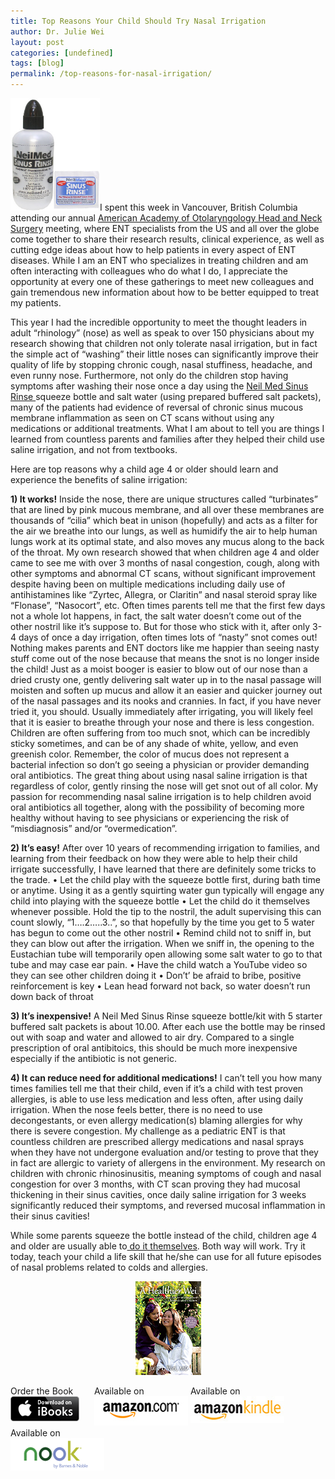 ```yaml
---
title: Top Reasons Your Child Should Try Nasal Irrigation
author: Dr. Julie Wei
layout: post
categories: [undefined]
tags: [blog]
permalink: /top-reasons-for-nasal-irrigation/
---
```

<img class="alignleft  wp-image-827" alt="neilmed-sinus-rinse" src="/wp-content/uploads/2013/10/neilmed-sinus-rinse-238x300.jpg" width="143" height="180" />I spent this week in Vancouver, British Columbia attending our annual [American Academy of Otolaryngology Head and Neck Surgery][1] meeting, where ENT specialists from the US and all over the globe come together to share their research results, clinical experience, as well as cutting edge ideas about how to help patients in every aspect of ENT diseases. While I am an ENT who specializes in treating children and am often interacting with colleagues who do what I do, I appreciate the opportunity at every one of these gatherings to meet new colleagues and gain tremendous new information about how to be better equipped to treat my patients.

This year I had the incredible opportunity to meet the thought leaders in adult “rhinology” (nose) as well as speak to over 150 physicians about my research showing that children not only tolerate nasal irrigation, but in fact the simple act of “washing” their little noses can significantly improve their quality of life by stopping chronic cough, nasal stuffiness, headache, and even runny nose. Furthermore, not only do the children stop having symptoms after washing their nose once a day using the [Neil Med Sinus Rinse ][2]squeeze bottle and salt water (using prepared buffered salt packets), many of the patients had evidence of reversal of chronic sinus mucous membrane inflammation as seen on CT scans without using any medications or additional treatments. What I am about to tell you are things I learned from countless parents and families after they helped their child use saline irrigation, and not from textbooks.

Here are top reasons why a child age 4 or older should learn and experience the benefits of saline irrigation:

**1) It works!** Inside the nose, there are unique structures called “turbinates” that are lined by pink mucous membrane, and all over these membranes are thousands of “cilia” which beat in unison (hopefully) and acts as a filter for the air we breathe into our lungs, as well as humidify the air to help human lungs work at its optimal state, and also moves any mucus along to the back of the throat. My own research showed that when children age 4 and older came to see me with over 3 months of nasal congestion, cough, along with other symptoms and abnormal CT scans, without significant improvement despite having been on multiple medications including daily use of antihistamines like “Zyrtec, Allegra, or Claritin” and nasal steroid spray like “Flonase”, “Nasocort”, etc. Often times parents tell me that the first few days not a whole lot happens, in fact, the salt water doesn’t come out of the other nostril like it’s suppose to. But for those who stick with it, after only 3-4 days of once a day irrigation, often times lots of “nasty” snot comes out! Nothing makes parents and ENT doctors like me happier than seeing nasty stuff come out of the nose because that means the snot is no longer inside the child! Just as a moist booger is easier to blow out of our nose than a dried crusty one, gently delivering salt water up in to the nasal passage will moisten and soften up mucus and allow it an easier and quicker journey out of the nasal passages and its nooks and crannies. In fact, if you have never tried it, you should. Usually immediately after irrigating, you will likely feel that it is easier to breathe through your nose and there is less congestion. Children are often suffering from too much snot, which can be incredibly sticky sometimes, and can be of any shade of white, yellow, and even greenish color. Remember, the color of mucus does not represent a bacterial infection so don’t go seeing a physician or provider demanding oral antibiotics. The great thing about using nasal saline irrigation is that regardless of color, gently rinsing the nose will get snot out of all color. My passion for recommending nasal saline irrigation is to help children avoid oral antibiotics all together, along with the possibility of becoming more healthy without having to see physicians or experiencing the risk of “misdiagnosis” and/or “overmedication”.

**2) It’s easy!** After over 10 years of recommending irrigation to families, and learning from their feedback on how they were able to help their child irrigate successfully, I have learned that there are definitely some tricks to the trade. • Let the child play with the squeeze bottle first, during bath time or anytime. Using it as a gently squirting water gun typically will engage any child into playing with the squeeze bottle • Let the child do it themselves whenever possible. Hold the tip to the nostril, the adult supervising this can count slowly, “1….2…..3..”, so that hopefully by the time you get to 5 water has begun to come out the other nostril • Remind child not to sniff in, but they can blow out after the irrigation. When we sniff in, the opening to the Eustachian tube will temporarily open allowing some salt water to go to that tube and may case ear pain. • Have the child watch a YouTube video so they can see other children doing it • Don’t’ be afraid to bribe, positive reinforcement is key • Lean head forward not back, so water doesn’t run down back of throat

**3) It’s inexpensive!** A Neil Med Sinus Rinse squeeze bottle/kit with 5 starter buffered salt packets is about 10.00. After each use the bottle may be rinsed out with soap and water and allowed to air dry. Compared to a single prescription of oral antibitoics, this should be much more inexpensive especially if the antibiotic is not generic.

**4) It can reduce need for additional medications!** I can’t tell you how many times families tell me that their child, even if it’s a child with test proven allergies, is able to use less medication and less often, after using daily irrigation. When the nose feels better, there is no need to use decongestants, or even allergy medication(s) blaming allergies for why there is severe congestion. My challenge as a pediatric ENT is that countless children are prescribed allergy medications and nasal sprays when they have not undergone evaluation and/or testing to prove that they in fact are allergic to variety of allergens in the environment. My research on children with chronic rhinosinusitis, meaning symptoms of cough and nasal congestion for over 3 months, with CT scan proving they had mucosal thickening in their sinus cavities, once daily saline irrigation for 3 weeks significantly reduced their symptoms, and reversed mucosal inflammation in their sinus cavities!

While some parents squeeze the bottle instead of the child, children age 4 and older are usually able to<a href="http://www.youtube.com/watch?v=aZgueuvJIsQ" target="_blank"> do it themselves</a>. Both way will work. Try it today, teach your child a life skill that he/she can use for all future episodes of nasal problems related to colds and allergies.

<span style="width:105px;display:table;margin:0 auto;"><a href="the-book/"><img src="/wp-content/uploads/2014/04/AHealthierWei_cover_150.png" /></a></span>

<p style="height:80px">
  <span style="width:130px;display:inline-block;vertical-align:top;"> Order the Book <a href="https://itunes.apple.com/us/book/a-healthier-wei/id806784060?ls=1&mt=11#" target="_blank" > <img class="size-full wp-image-944" alt="Apple iBooks" title="Apple iBooks" src="/wp-content/uploads/2014/02/Download_on_iBooks_Badge_US-UK_110x40_090513.png" width="110" height="40" /></a> </span> <span style="width:150px;display:inline-block;vertical-align:top;">Available on <a href="http://amzn.to/1fSNqeb" target="_blank" > <img class="size-full wp-image-945" alt="Amazon.com" title="Amazon.com" src="/wp-content/uploads/2014/02/amazon_com_logo_160.jpg" width="160" height="47" /> </a> </span> <span  style="width:150px;display:inline-block;vertical-align:top;">Available on <a href="http://amzn.to/1eHEfNl" target="_blank" > <img class="size-full wp-image-946" alt="Amazon Kindle" title="Amazon Kindle" src="/wp-content/uploads/2014/02/kindle_logo_160.jpg" width="160" height="43" /> </a> </span> <span style="width:150px;display:inline-block;vertical-align:top;">Available on <a href="http://www.barnesandnoble.com/w/a-healthier-wei-julie-wei/1118260302?ean=2940148244592&itm=1&usri=2940148244592" target="_blank" > <img class="size-full wp-image-947" alt="Nook" title="Nook" src="/wp-content/uploads/2014/02/nook_logo_160.png" width="160" height="52" /></a> </span>
</p>


 [1]: http://www.entnet.org/
 [2]: http://www.neilmed.com/usa/sinusrinse_pediatric.php
 [3]: the-book
